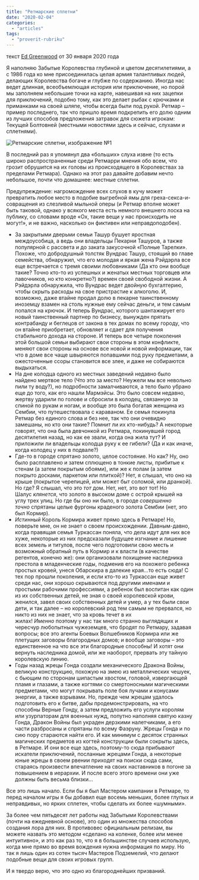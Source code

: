 ```yaml
---
title: "Ретмарские сплетни"
date: "2020-02-04"
categories: 
  - "articles"
tags: 
  - "proverit-rubriku"
---
```


текст [Ed Greenwood](https://vk.com/away.php?to=https://www.enworld.org/forum/member.php?7010779-Ed-Greenwood&cc_key=) от 30 января 2020 года

Я наполняю Забытые Королевства глубиной и цветом десятилетиями, а с 1986 года ко мне присоединилась целая армия талантливых людей, делающих Королевства богаче и глубже по содержанию. Иногда нас ведет длинная, всеобъемлющая история или приключение, но порой мы заполняем небольшие точки на карте, навешивая на них зацепки для приключений, подобно тому, как это делает рыбак с крючками и приманками на своей шляпе, чтобы всегда были под рукой. Ретмар – пример последнего, так что пришло время подкрепить его долю одним из лучших способов предложения затравок для сюжета игрокам: Текущей Болтовней (местными новостями здесь и сейчас, слухами и сплетнями).

![Ретмарские сплетни, изображение №1](https://sun9-37.userapi.com/c854228/v854228028/1e361c/ksY6P1CZ7Jk.jpg)

В последний раз я упомянул два «больших» слуха извне (то есть широко распространенные среди Ретмарри мнения обо всем, что грозит обрушится на их головы из происходящего в Королевствах за пределами Ретмара). Однако на этот раз давайте добавим нечто небольшое, почти что домашнее: местные сплетни.

Предупреждение: нагромождение всех слухов в кучу может превратить любое место в подобие выгребной ямы для греха-секса-и-совращения из слезливой мыльной оперы (и Ретмар вполне может быть таковой, однако у всякого места есть немного внешнего лоска на публику, со словами вроде «Ох, такие вещи у нас происходить не могут!», и не важно, насколько он фиктивен или неправдоподобен).

- За закрытыми дверьми семьи Ташур бушует яростная междоусобица, а ведь они владельцы Пекарни Ташуров, а также популярной с рассвета и до заката закусочной «Полные Тарелки». Похоже, что добродушный толстяк Вундрас Ташур, стоящий во главе семейства, обнаружил, что его молодая и яркая жена Рэйдэрла все еще встречается с тремя своими любовниками (Да кто они вообще такие? Точно кто-то из успешных и женатых местных торговцев или лавочников, но кто конкретно?) времен своей свободной жизни. А Рэйдэрла обнаружила, что Вундрас ведет двойную бухгалтерию, чтобы скрыть расходы на свое пристрастие к алкоголю. И, возможно, даже втайне продал долю в пекарне таинственному иноземцу взамен на столь нужные ему сейчас деньги, и тем самым попался на крючок. И теперь Вундрас, которого шантажирует его новый таинственный партнер по бизнесу, вынужден прятать контрабанду и беглецов от закона в тех домах по всему городу, что он втайне приобретает, обновляет и сдает для получения стабильного дохода на стороне. И теперь все четыре поколения этой большой семьи выбирают свои стороны в этом конфликте, меняют свои стороны на основе все новой и новой информации, так что в доме все чаще швыряются попавшими под руку предметами, а ожесточенные ссоры становится все злее, и даже не собираются выдыхаться.
- На дне колодца одного из местных заведений недавно было найдено мертвое тело (Что это за место? Неужели мы все невольно пили ту воду?), но подробности замалчиваются, а тело было убрано еще до того, как его нашли Мармэйсы. Это было совсем недавно, жертву ударили по голове и сбросили в колодец, связанную за спиной по рукам и ногам, и вообще это была богатая женщина из Сембии, что путешествовала с караваном. Ее семья покинула Ретмар без единого слова и без нее, так что они очевидно замешаны, но кто они такие? Помнит ли их кто-нибудь? А некоторые говорят, что она была девчонкой из Ретмара, покинувшей город десятилетия назад, но как ее звали, когда она жила тут? И приложили ли владельцы колодца руку к ее гибели? (Да и как иначе, когда колодец у них в подвале?)
- Где-то в городе спрятано золото, целое состояние. Но как? Ну, оно было расплавлено и затем сплющено в тонкие листы, прибитые к стенам (а затем покрытым обоями), или же к полам (а затем покрыто досками, паркетом или плиткой)? Нет, я слышал, что оно на крыше (покрытое черепицей, или может быт соломой, или дранкой). Но где? Я слышал, что это _тот_ дом. Нет, нет, это вот тот! Но Шалус _клянется_, что золото в высоком доме с острой крышей на углу трех улиц. Но где бы оно ни было, в городе _совершенно точно_ спрятаны целые фургоны краденого золота Сембии (нет, это был Кормир).
- _Истинный_ Король Кормира живет прямо здесь в Ретмаре! Но, поверьте мне, он не знает о своем происхождении. Давным-давно, когда правящая семья Туркассан поняла, что дела идут для них все хуже, некоторые из них предсказали будущее изгнание и лишение всех земель и титулов, после чего подготовили свою месть и возможный обратный путь в Кормир и к власти (в качестве регентов, конечно же): они организовали похищение наследника престола в младенческие годы, подменив его на похожего ребенка простых кровей, унеся Обарскира в далекие края…то есть сюда! С тех пор прошли поколения, и если кто-то из Туркассан еще живет среди нас, они хорошо скрываются под другими именами и простыми рабочими профессиями, а ребенок был воспитан как один из их собственных детей, не зная о своей королевской крови, женился, завел своих собственных детей и умер, а у тех были свои дети, и так далее – но королевский род тем самым не прервался, но никто из них не знает, что за кровь течет в их жилах! _Именно_ поэтому у нас так много странно выглядящих и чересчур любопытных чужеземцев, что бродят по Ретмару, задавая вопросы; все это агенты Боевых Волшебников Кормира или же плетущих заговоры благородных домов; и вообще заговоры – это единственное на что все эти благородные способны! И хотят они вернуть наследника домой, или же наоборот, прервать эту тайную королевскую линию.
- Годы назад жрецы Гонда создали механического Дракона Войны, великую конструкцию, похожую на змею из металлических чешуек, с бьющим по сторонам шипастым хвостом, головой, извергающей пламя и глазами, а также когтями со смертоносными магическими предметами, что могут покрывать поле боя лучами и конусами энергии, а также взрывами. Но, прежде чем жрецам удалось подготовить его к битве, дабы продемонстрировать, на что способны Верные Гонду, а затем предложить его услуги королям или узурпаторам для военных нужд, попутно наполняя святую казну Гонда, Дракон Войны был украден дерзкими налетчиками, а его части разбросаны и спрятаны по всему Фаэруну. Жрецы Гонда и по сию пору стараются найти его. И как минимум с десяток странных магических предметов из когтей конструкции были сокрыты здесь, в Ретмаре. И они все еще здесь, поэтому-то сюда прибывают искатели приключений, посланные жрецами Гонда, а некоторые юные жрецы в своем рвении приходят на поиски сюда сами, стараясь произвести впечатление на своих наставников в погоне за повышением в иерархии. И после всего этого времени они уже должны быть весьма близки…

Все это лишь начало. Если бы я был Мастером кампании в Ретмаре, то перед началом игры я бы добавил еще восемь меньших, более глупых и неправдивых, но ярких сплетен, чтобы сделать их более «шумными».

За более чем пятьдесят лет работы над Забытыми Королевствами (почти на ежедневной основе), это один из множества способов создания лора для них. В противовес официальным релизам, вы можете назвать это методом «сделано на коленке, более или менее интуитивно», и это как раз то, что я в большинстве случаев использую, когда мне прямо во время вождения нужна информация по миру. Но так я лишь один из сотен тысяч Мастеров Подземелий, что делают подобные вещи для своих игровых групп.

И я твердо верю, что это одно из благороднейших призваний.
